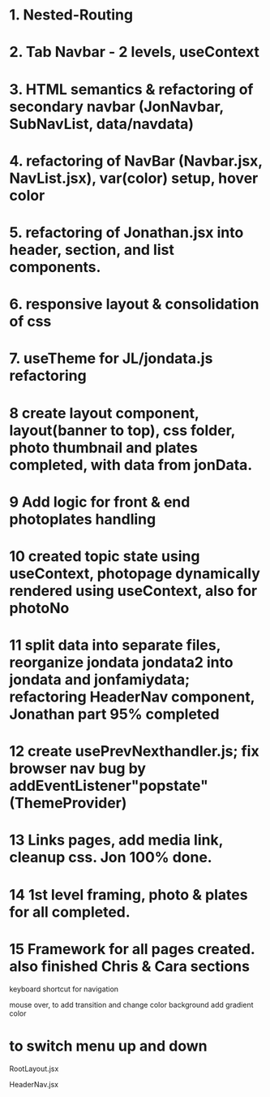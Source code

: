# 1. Nested-Routing

# 2. Tab Navbar - 2 levels, useContext

# 3. HTML semantics & refactoring of secondary navbar (JonNavbar, SubNavList, data/navdata)

# 4. refactoring of NavBar (Navbar.jsx, NavList.jsx), var(color) setup, hover color

# 5. refactoring of Jonathan.jsx into header, section, and list components.

# 6. responsive layout & consolidation of css

# 7. useTheme for JL/jondata.js refactoring

# 8 create layout component, layout(banner to top), css folder, photo thumbnail and plates completed, with data from jonData.

# 9 Add logic for front & end photoplates handling

# 10 created topic state using useContext, photopage dynamically rendered using useContext, also for photoNo

# 11 split data into separate files, reorganize jondata jondata2 into jondata and jonfamiydata; refactoring HeaderNav component, Jonathan part 95% completed

# 12 create usePrevNexthandler.js; fix browser nav bug by addEventListener"popstate"(ThemeProvider)

# 13 Links pages, add media link, cleanup css. Jon 100% done.

# 14 1st level framing, photo & plates for all completed.

# 15 Framework for all pages created. also finished Chris & Cara sections

keyboard shortcut for navigation

mouse over, to add transition and change color background add gradient color

# to switch menu up and down

RootLayout.jsx
<Navbar />
<Outlet />

HeaderNav.jsx

<div className="sticky">
<SubNavbar />
</div>
<Header pic={headerData.image} alt={headerData.alt} />
